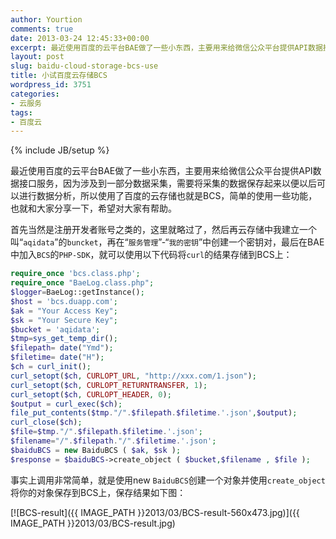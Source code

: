 ```yaml
---
author: Yourtion
comments: true
date: 2013-03-24 12:45:33+00:00
excerpt: 最近使用百度的云平台BAE做了一些小东西，主要用来给微信公众平台提供API数据接口服务，因为涉及到一部分数据采集，需要将采集的数据保存起来以便以后可以进行数据分析，所以使用了百度的云存储也就是BCS，简单的使用一些功能
layout: post
slug: baidu-cloud-storage-bcs-use
title: 小试百度云存储BCS
wordpress_id: 3751
categories:
- 云服务
tags:
- 百度云
---
```

{% include JB/setup %}

最近使用百度的云平台BAE做了一些小东西，主要用来给微信公众平台提供API数据接口服务，因为涉及到一部分数据采集，需要将采集的数据保存起来以便以后可以进行数据分析，所以使用了百度的云存储也就是BCS，简单的使用一些功能，也就和大家分享一下，希望对大家有帮助。

首先当然是注册开发者账号之类的，这里就略过了，然后再云存储中我建立一个叫“```aqidata```”的```buncket```，再在“```服务管理```”-“```我的密钥```”中创建一个密钥对，最后在BAE中加入```BCS```的```PHP-SDK```，就可以使用以下代码将```curl```的结果存储到BCS上：

```php
require_once 'bcs.class.php';
require_once "BaeLog.class.php";
$logger=BaeLog::getInstance();
$host = 'bcs.duapp.com';
$ak = "Your Access Key";
$sk = "Your Secure Key";
$bucket = 'aqidata';
$tmp=sys_get_temp_dir();
$filepath= date("Ymd");
$filetime= date("H");
$ch = curl_init();
curl_setopt($ch, CURLOPT_URL, "http://xxx.com/1.json");
curl_setopt($ch, CURLOPT_RETURNTRANSFER, 1);
curl_setopt($ch, CURLOPT_HEADER, 0);
$output = curl_exec($ch);
file_put_contents($tmp."/".$filepath.$filetime.'.json',$output);
curl_close($ch);
$file=$tmp."/".$filepath.$filetime.'.json';
$filename="/".$filepath."/".$filetime.'.json';
$baiduBCS = new BaiduBCS ( $ak, $sk );
$response = $baiduBCS->create_object ( $bucket,$filename , $file );
```

事实上调用非常简单，就是使用new ```BaiduBCS```创建一个对象并使用```create_object```将你的对象保存到BCS上，保存结果如下图：

[![BCS-result]({{ IMAGE_PATH }}2013/03/BCS-result-560x473.jpg)]({{ IMAGE_PATH }}2013/03/BCS-result.jpg)
